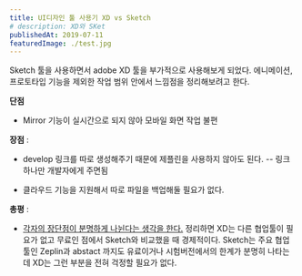 ```yaml
---
title: UI디자인 툴 사용기 XD vs Sketch
# description: XD와 SKet
publishedAt: 2019-07-11
featuredImage: ./test.jpg
---
```


Sketch 툴을 사용하면서 adobe XD 툴을 부가적으로 사용해보게 되었다.
에니메이션, 프로토타입 기능을 제외한 작업 범위 안에서 느낌점을 정리해보려고 한다.

**단점**

- Mirror 기능이 실시간으로 되지 않아 모바일 화면 작업 불편

**장점** :

- develop 링크를 따로 생성해주기 때문에 제플린을 사용하지 않아도 된다.
  -- 링크 하나만 개발자에게 주면됨

- 클라우드 기능을 지원해서 따로 파일을 백업해둘 필요가 없다.

**총평** :

- <u>각자의 장단점이 분명하게 나뉜다는 생각을 한다.</u>
  정리하면 XD는 다른 협업툴이 필요가 없고 무료인 점에서 Sketch와 비교했을 때 경제적이다.
  Sketch는 주요 협업툴인 Zeplin과 abstact 까지도 유료이거나 시험버전에서의 한계가 분명히 나타는데 XD는 그런 부분을 전혀 걱정할 필요가 없다.
